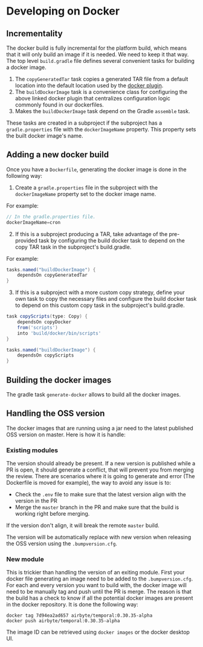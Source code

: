 # Developing on Docker

## Incrementality 

The docker build is fully incremental for the platform build, which means that it will only build an image if it is needed. We need to keep it that 
way.
The top level `build.gradle` file defines several convenient tasks for building a docker image.
1) The `copyGeneratedTar` task copies a generated TAR file from a default location into the default location used by the [docker plugin](https://github.com/bmuschko/gradle-docker-plugin).
2) The `buildDockerImage` task is a convenience class for configuring the above linked docker plugin that centralizes configuration logic commonly found in our dockerfiles.
3) Makes the `buildDockerImage` task depend on the Gradle `assemble` task.

These tasks are created in a subproject if the subproject has a `gradle.properties` file with the `dockerImageName` property. This property sets the built docker image's name.

## Adding a new docker build

Once you have a `Dockerfile`, generating the docker image is done in the following way:
1. Create a `gradle.properties` file in the subproject with the `dockerImageName` property set to the docker image name.

For example:
```groovy
// In the gradle.properties file.
dockerImageName=cron
```

2. If this is a subproject producing a TAR, take advantage of the pre-provided task by configuring the build docker task to
   depend on the copy TAR task in the subproject's build.gradle.

For example:
```groovy
tasks.named("buildDockerImage") {
    dependsOn copyGeneratedTar
}
```

3. If this is a subproject with a more custom copy strategy, define your own task to copy the necessary files and configure
   the build docker task to depend on this custom copy task in the subproject's build.gradle.
```groovy
task copyScripts(type: Copy) {
    dependsOn copyDocker
    from('scripts')
    into 'build/docker/bin/scripts'
}

tasks.named("buildDockerImage") {
    dependsOn copyScripts
}
```

## Building the docker images

The gradle task `generate-docker` allows to build all the docker images.

## Handling the OSS version

The docker images that are running using a jar need to the latest published OSS version on master. Here is how it is handle:

### Existing modules

The version should already be present. If a new version is published while a PR is open, it should generate a conflict, that will prevent you from 
merging the review. There are scenarios where it is going to generate and error (The Dockerfile is moved for example), the way to avoid any issue 
is to:
- Check the `.env` file to make sure that the latest version align with the version in the PR
- Merge the `master` branch in the PR and make sure that the build is working right before merging.

If the version don't align, it will break the remote `master` build.

The version will be automatically replace with new version when releasing the OSS version using the `.bumpversion.cfg`.

### New module

This is trickier than handling the version of an exiting module.
First your docker file generating an image need to be added to the `.bumpversion.cfg`. For each and every version you want to build with, the 
docker image will need to be manually tag and push until the PR is merge. The reason is that the build has a check to know if all the potential 
docker images are present in the docker repository. It is done the following way:
```shell
docker tag 7d94ea2ad657 airbyte/temporal:0.30.35-alpha
docker push airbyte/temporal:0.30.35-alpha
```
The image ID can be retrieved using `docker images` or the docker desktop UI.
